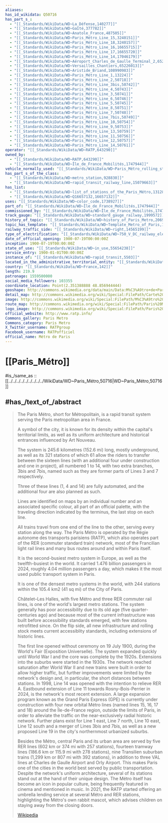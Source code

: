 ```yaml
---
aliases:
has_id_wikidata: Q50716
has_part_s_:
  - "[[_Standards/WikiData/WD~La_Défense,140277]]"
  - "[[_Standards/WikiData/WD~Gaîté,377782]]"
  - "[[_Standards/WikiData/WD~Anatole_France,487505]]"
  - "[[_Standards/WikiData/WD~Paris_Métro_Line_15,3240151]]"
  - "[[_Standards/WikiData/WD~Paris_Métro_Line_18,3240157]]"
  - "[[_Standards/WikiData/WD~Paris_Métro_Line_16,16655715]]"
  - "[[_Standards/WikiData/WD~Paris_Métro_Line_17,16655720]]"
  - "[[_Standards/WikiData/WD~Paris_Métro_Line_14,17046179]]"
  - "[[_Standards/WikiData/WD~Aéroport_Charles_de_Gaulle_Terminal_2,65225812]]"
  - "[[_Standards/WikiData/WD~Versailles_Chantiers,65226013]]"
  - "[[_Standards/WikiData/WD~Aristide_Briand,108990983]]"
  - "[[_Standards/WikiData/WD~Paris_Métro_Line_1,13224]]"
  - "[[_Standards/WikiData/WD~Paris_Métro_Line_2,50718]]"
  - "[[_Standards/WikiData/WD~Paris_Métro_Line_3bis,50742]]"
  - "[[_Standards/WikiData/WD~Paris_Métro_Line_4,50743]]"
  - "[[_Standards/WikiData/WD~Paris_Métro_Line_3,50741]]"
  - "[[_Standards/WikiData/WD~Paris_Métro_Line_6,50746]]"
  - "[[_Standards/WikiData/WD~Paris_Métro_Line_5,50745]]"
  - "[[_Standards/WikiData/WD~Paris_Métro_Line_8,50751]]"
  - "[[_Standards/WikiData/WD~Paris_Métro_Line_7,50748]]"
  - "[[_Standards/WikiData/WD~Paris_Métro_Line_7bis,50749]]"
  - "[[_Standards/WikiData/WD~Paris_Métro_Line_10,50754]]"
  - "[[_Standards/WikiData/WD~Paris_Métro_Line_9,50753]]"
  - "[[_Standards/WikiData/WD~Paris_Métro_Line_13,50759]]"
  - "[[_Standards/WikiData/WD~Paris_Métro_Line_11,50756]]"
  - "[[_Standards/WikiData/WD~Paris_Métro_Line_12,50757]]"
  - "[[_Standards/WikiData/WD~Paris_Métro_Line_14,50761]]"
operator: "[[_Standards/WikiData/WD~RATP,643290]]"
owned_by:
  - "[[_Standards/WikiData/WD~RATP,643290]]"
  - "[[_Standards/WikiData/WD~Île_de_France_Mobilités,1747944]]"
vehicle_normally_used: "[[_Standards/WikiData/WD~Paris_Métro_rolling_stock,927914]]"
has_part_s_of_the_class:
  - "[[_Standards/WikiData/WD~metro_station,928830]]"
  - "[[_Standards/WikiData/WD~rapid_transit_railway_line,15079663]]"
has_list:
  - "[[_Standards/WikiData/WD~list_of_stations_of_the_Paris_Métro,1312800]]"
  - "[[_Standards/WikiData/WD~Q16657132,16657132]]"
uses: "[[_Standards/WikiData/WD~color_code,1738927]]"
part_of: "[[_Standards/WikiData/WD~Île_de_France_Mobilités,1747944]]"
commissioned_by: "[[_Standards/WikiData/WD~Île_de_France_Mobilités,1747944]]"
track_gauge: "[[_Standards/WikiData/WD~standard_gauge_railway,1999572]]"
history_of_topic: "[[_Standards/WikiData/WD~history_of_Paris_Metro,2069074]]"
topic_has_template: "[[_Standards/WikiData/WD~Template_Metro_of_Paris,10628479]]"
railway_traffic_side: "[[_Standards/WikiData/WD~right,14565199]]"
type_of_electrification: "[[_Standards/WikiData/WD~750_V_DC_railway_electrification,25857994]]"
date_of_official_opening: 1900-07-19T00:00:00Z
inception: 1900-07-19T00:00:00Z
state_of_use: "[[_Standards/WikiData/WD~in_use,55654238]]"
service_entry: 1900-01-01T00:00:00Z
instance_of: "[[_Standards/WikiData/WD~rapid_transit,5503]]"
located_in_the_administrative_territorial_entity: "[[_Standards/WikiData/WD~Paris,90]]"
country: "[[_Standards/WikiData/WD~France,142]]"
length: 219.9
patronage: 1559500000
social_media_followers: 103355
coordinate_location: Point(2.351388888 48.856944444)
geoshape: http://commons.wikimedia.org/data/main/Data:M%C3%A9tro+de+Paris.map
detail_map: http://commons.wikimedia.org/wiki/Special:FilePath/Carte%20M%C3%A9tro%20de%20Paris.jpg
image: http://commons.wikimedia.org/wiki/Special:FilePath/M%C3%A9tro%20Ligne%206%20sur%20le%20Pont%20de%20Bir-Hakeim%2C%20Avril%202014.jpg
route_map: http://commons.wikimedia.org/wiki/Special:FilePath/Paris%20Metro%20map%20complete.svg
logo_image: http://commons.wikimedia.org/wiki/Special:FilePath/Paris%20transit%20icons%20-%20M%C3%A9tro.svg
official_website: http://www.ratp.info/
Commons_gallery: Paris Metro
Commons_category: Paris Metro
X_Twitter_username: RATPgroup
Facebook_username: RATPofficiel
official_name: Métro de Paris
---
```


# [[Paris_Métro]] 

#is_/same_as :: [[../../../../../../../../../WikiData/WD~Paris_Métro,50716|WD~Paris_Métro,50716]] 

## #has_/text_of_/abstract 

> The Paris Métro, short for Métropolitain, 
> is a rapid transit system serving the Paris metropolitan area in France. 
> 
> A symbol of the city, it is known for its density within the capital's territorial limits, 
> as well as its uniform architecture and historical entrances influenced by Art Nouveau. 
> 
> The system is 245.6 kilometres (152.6 mi) long, mostly underground, as well as its 321 stations of which 61 allow the riders to transfer between the sixteen lines 
> (with an additional four under construction and one in project), all numbered 1 to 14, 
> with two extra branches, 3bis and 7bis, named such as they are former parts of Lines 3 and 7 respectively. 
> 
> Three of these lines (1, 4 and 14) are fully automated, 
> and the additional four are also planned as such. 
> 
> Lines are identified on maps by an individual number and an associated specific colour, 
> all part of an official palette, with the traveling direction indicated by the terminus, 
> the last stop on each line. 
> 
> All trains travel from one end of the line to the other, serving every station along the way. 
> The Paris Métro is operated by the Régie autonome des transports parisiens (RATP), 
> which also operates part of the RER (commuter standard train) network, 
> most of the Francilian light rail lines and many bus routes around and within Paris itself.
>
> It is the second-busiest metro system in Europe, as well as the twelfth-busiest in the world. 
> It carried 1.476 billion passengers in 2024, roughly 4.04 million passengers a day, 
> which makes it the most used public transport system in Paris. 
> 
> It is one of the densest metro systems in the world, with 244 stations within the 105.4 km2 
> (41 sq mi) of the City of Paris. 
> 
> Châtelet–Les Halles, with five Métro and three RER commuter rail lines, 
> is one of the world's largest metro stations. 
> The system generally has poor accessibility due to its old age (five quarter-centuries ago) 
> and because most of the current infrastructure was built before accessibility standards emerged, with few stations retrofitted since. 
> On the flip side, all new infrastructure and rolling stock meets current accessiblity standards, 
> including extensions of historic lines.
>
> The first line opened without ceremony on 19 July 1900, during the World's Fair (Exposition Universelle). 
> The system expanded quickly until World War I and the core was complete by the 1920s. 
> Extensions into the suburbs were started in the 1930s. 
> The network reached saturation after World War II and new trains were built in order to allow higher traffic, but further improvements were limited by the network's design and, in particular, the short distances between stations. 
> In 1998, Line 14 was opened with the intention to relieve RER A. 
> Eastbound extension of Line 11 towards Rosny–Bois-Perrier in 2024, is the network's most recent extension. A large expansion program known as the Grand Paris Express (GPE) is currently under construction with four new orbital Métro lines (named lines 15, 16, 17 and 18) around the Île-de-France region, outside the limits of Paris, in order to alleviate the traffic on the near-exclusively radial historic network. Further plans exist for Line 1 east, Line 7 north, Line 10 east, Line 12 south and a merger of Lines 3bis and 7bis, as well as a new proposed Line 19 in the city's northernmost urbanized suburbs.
>
> Besides the Métro, central Paris and its urban area are served by five RER lines (602 km or 374 mi with 257 stations), fourteen tramway lines (186.6 km or 115.9 mi with 278 stations), nine Transilien suburban trains (1,299 km or 807 mi with 392 stations), in addition to three VAL lines at Charles de Gaulle Airport and Orly Airport. This makes Paris one of the cities in the world best served by public transportation. Despite the network's uniform architecture, several of its stations stand out at the hand of their unique design. The Métro itself has become an icon in popular culture, being frequently featured in cinema and mentioned in music. In 2021, the RATP started offering an umbrella lending service at several Métro and RER stations, highlighting the Métro's own rabbit mascot, which advises children on staying away from the closing doors.
>
> [Wikipedia](https://en.wikipedia.org/wiki/Paris%20M%C3%A9tro)